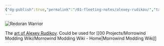 ```yaml
---
{"dg-publish":true,"permalink":"/01-fleeting-notes/alexey-rudikov/","tags":["MMW-Style"]}
---
```



![Redoran Warrior](https://images-wixmp-ed30a86b8c4ca887773594c2.wixmp.com/f/d2dc7fc9-b00a-426e-b7d4-3cc80a99c190/d5b6zuo-787bc5b0-7811-4fc0-9473-09d8f5371dd7.jpg?token=eyJ0eXAiOiJKV1QiLCJhbGciOiJIUzI1NiJ9.eyJzdWIiOiJ1cm46YXBwOjdlMGQxODg5ODIyNjQzNzNhNWYwZDQxNWVhMGQyNmUwIiwiaXNzIjoidXJuOmFwcDo3ZTBkMTg4OTgyMjY0MzczYTVmMGQ0MTVlYTBkMjZlMCIsIm9iaiI6W1t7InBhdGgiOiJcL2ZcL2QyZGM3ZmM5LWIwMGEtNDI2ZS1iN2Q0LTNjYzgwYTk5YzE5MFwvZDViNnp1by03ODdiYzViMC03ODExLTRmYzAtOTQ3My0wOWQ4ZjUzNzFkZDcuanBnIn1dXSwiYXVkIjpbInVybjpzZXJ2aWNlOmZpbGUuZG93bmxvYWQiXX0.mv6Gvgi4lYNrghgiFIKqpKZWzkkCQ3lr6hNeOvs2RSQ)

The [art of Alexey Rudikov](https://www.deviantart.com/alexeyrudikov). Could be used for [[00 Projects/Morrowind Modding Wiki/Morrowind Modding Wiki - Home\|Morrowind Modding Wiki]]